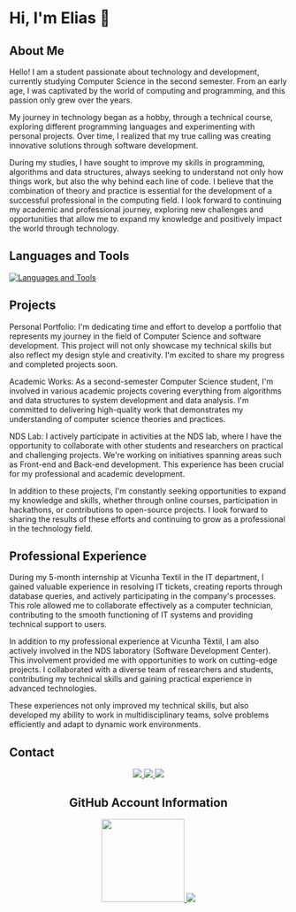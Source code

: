 # Hi, I'm Elias 👋
 
## About Me
<p>Hello! I am a student passionate about technology and development, currently studying Computer Science in the second semester. From an early age, I was captivated by the world of computing and programming, and this passion only grew over the years.

My journey in technology began as a hobby, through a technical course, exploring different programming languages ​​and experimenting with personal projects. Over time, I realized that my true calling was creating innovative solutions through software development.

During my studies, I have sought to improve my skills in programming, algorithms and data structures, always seeking to understand not only how things work, but also the why behind each line of code. I believe that the combination of theory and practice is essential for the development of a successful professional in the computing field.
I look forward to continuing my academic and professional journey, exploring new challenges and opportunities that allow me to expand my knowledge and positively impact the world through technology.</p>
## Languages and Tools
<a href="https://skillicons.dev">
    <img src="https://skillicons.dev/icons?i=c,js,html,css,php,vscode,git,github,bash,replit,mysql,cs,md,py" alt="Languages and Tools">
</a>

## Projects

Personal Portfolio:
I'm dedicating time and effort to develop a portfolio that represents my journey in the field of Computer Science and software development. This project will not only showcase my technical skills but also reflect my design style and creativity. I'm excited to share my progress and completed projects soon.

Academic Works:
As a second-semester Computer Science student, I'm involved in various academic projects covering everything from algorithms and data structures to system development and data analysis. I'm committed to delivering high-quality work that demonstrates my understanding of computer science theories and practices.

NDS Lab:
I actively participate in activities at the NDS lab, where I have the opportunity to collaborate with other students and researchers on practical and challenging projects. We're working on initiatives spanning areas such as Front-end and Back-end development. This experience has been crucial for my professional and academic development.

In addition to these projects, I'm constantly seeking opportunities to expand my knowledge and skills, whether through online courses, participation in hackathons, or contributions to open-source projects. I look forward to sharing the results of these efforts and continuing to grow as a professional in the technology field.

## Professional Experience

During my 5-month internship at Vicunha Textil in the IT department, I gained valuable experience in resolving IT tickets, creating reports through database queries, and actively participating in the company's processes. This role allowed me to collaborate effectively as a computer technician, contributing to the smooth functioning of IT systems and providing technical support to users.

In addition to my professional experience at Vicunha Têxtil, I am also actively involved in the NDS laboratory (Software Development Center). This involvement provided me with opportunities to work on cutting-edge projects. I collaborated with a diverse team of researchers and students, contributing my technical skills and gaining practical experience in advanced technologies.

These experiences not only improved my technical skills, but also developed my ability to work in multidisciplinary teams, solve problems efficiently and adapt to dynamic work environments.

## Contact 

<div align="center">
<!--Instagram-->
<a href="https://www.instagram.com/" target="_blank">
  <img src="https://img.shields.io/badge/-Instagram-%23E4405F?style=for-the-badge&logo=instagram&logoColor=white" target="_blank">
</a>
<!--Telegram-->
<a href="https://t.me/Eliasdnt" target="_blank">
  <img src="https://img.shields.io/badge/-Telegram-%232CA5E0?style=for-the-badge&logo=telegram&logoColor=white" target="_blank">
</a>
<!-- Gmail -->
<a href="mailto:antonio.elias71@aluno.ifce.edu.br" target="_blank">
  <img src="https://img.shields.io/badge/-Gmail-%23FF0000?style=for-the-badge&logo=gmail&logoColor=white">
</a>

<!-- Texto Para visitacao das midias sociais-->

## GitHub Account Information
<div align="center">
<!--Github Stats-->
  <a href="https://github.com/anuraghazra/github-readme-stats">
    <img height="150" src="https://github-readme-stats.vercel.app/api?username=Eliasdnt&theme=transparent&hide=prs&show_icons=true&rank_icon=github&show=" />
  </a>
  <!--Languages-->
  <a href="https://github.com/anuraghazra/convoychat">
    <img height="" src="https://github-readme-stats.vercel.app/api/top-langs/?username=Eliasdnt&layout=compact&theme=transparent"/>
  </a>
</div>
